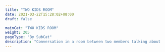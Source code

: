 ```yaml
---
title: "TWO KIDS ROOM"
date: 2021-03-22T15:28:02+08:00
draft: false

mainCat: "TWO KIDS ROOM"
weight: 205
pageType: "By SubCat"
description: "Conversation in a room between two members talking about different topics such as trainee life, memories of each other, and more"
---
```

